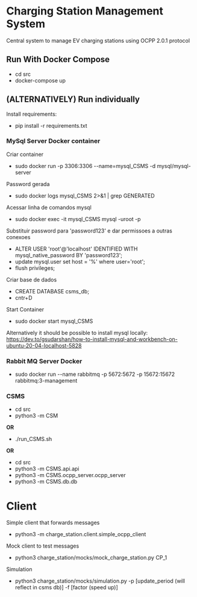 # Charging Station Management System

Central system to manage EV charging stations using OCPP 2.0.1 protocol

## Run With Docker Compose

- cd src
- docker-compose up

## (ALTERNATIVELY) Run individually

Install requirements:
 - pip install -r requirements.txt

### MySql Server Docker container

Criar container  
-  sudo docker run -p 3306:3306 --name=mysql_CSMS -d mysql/mysql-server

Password gerada
- sudo docker logs mysql_CSMS 2>&1 | grep GENERATED

Acessar linha de comandos mysql  
- sudo docker exec -it mysql_CSMS mysql -uroot -p

Substituir password para 'password123' e dar permissoes a outras conexoes  
- ALTER USER 'root'@'localhost' IDENTIFIED WITH mysql_native_password BY 'password123';
- update mysql.user set host = '%' where user='root';
- flush privileges;

Criar base de dados
- CREATE DATABASE csms_db;
- cntr+D

Start Container
- sudo docker start mysql_CSMS

Alternatively it should be possible to install mysql locally:  
<https://dev.to/gsudarshan/how-to-install-mysql-and-workbench-on-ubuntu-20-04-localhost-5828>


### Rabbit MQ Server Docker
- sudo docker run --name rabbitmq -p 5672:5672 -p 15672:15672 rabbitmq:3-management

### CSMS
- cd src
- python3 -m CSM

**OR**

- ./run_CSMS.sh

**OR**

- cd src
- python3 -m CSMS.api.api
- python3 -m CSMS.ocpp_server.ocpp_server
- python3 -m CSMS.db.db


# Client

Simple client that forwards messages
- python3 -m charge_station.client.simple_ocpp_client

Mock client to test messages
- python3 charge_station/mocks/mock_charge_station.py CP_1

Simulation
- python3 charge_station/mocks/simulation.py -p [update_period (will reflect in csms db)] -f [factor (speed up)]


